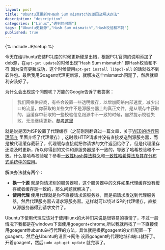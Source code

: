 ```yaml
---
layout: post
title: "Ubuntu源更新时Hash Sum mismatch的原因及解决办法"
description: "description"
categories: ["Linux","遇到的问题"]
tags: ["Ubuntu更新源","Hash Sum mismatch","Hash校验和不符"]
published: true
---
```

{% include JB/setup %} 

今天在给Ubuntu安装PCL库的时候更新硬是出错，根据PCL官网的说明添加了deb源，在`apt-get update`的时候出现"Hash Sum mismatch" 即Hash校验和不符.因为没有更新成功，这个时候使用`apt-get install libpcl-all` 的话就找不到软件包。最后我用Goagent代理更新源，就解决这个mismatch问题了，然后就顺利安装好了。

为什么会出现这个问题呢？万能的Google告诉了我答案：

> 我们网络供应商，有些会设置一些透明缓存，以增加网络内部速度，减少出口的流量，你获取的某些文件不是源服务器上的真正文件，是从缓存中获取的，当缓存中获取的一些校验信息跟源中不一致的时候，自然提示校验失败，无法继续更新。[参考这里][1]

就是说是因为ISP设置了代理缓存（之前刚刚翻译过一篇文章，关于[WEB的运行原理简介][2] 里面介绍了代理缓存）, 这时候HTTP请求并没有直接发送到源服务器，而是被代理缓存截获了，代理缓存直接就把你请求的文件返回给你了，但是代理缓存还没及时更新，所以你得到的文件和源服务器是不一致的，导致了哈希校验和不一致。什么是哈希校验呢？参看[一致性hash算法释义][3]和[一致性哈希算法及其在分布式系统中的应用][4]。

解决办法就有两个：

 - **换一个源** 
 就是你请求别的服务器呗，这个服务器中的文件如果代理缓存没有缓存或者缓存是一致的，那么问题就解决了。
 - **使用代理**
使用代理就是你不直接请求源服务器，而是把请求发送到代理服务器，然后代理服务器去请求源服务器。这样就可以绕过ISP的代理缓存，直接从源服务器得到请求文件了。

Ubuntu下使用代理应该对于使用liunx的大神们来说是很容易的事情了，不过一般情况下我都是在windows下面使用goagent+chrome,所以我就再找了一下直接使用goagent给ubuntu进行代理的方法。具体就是根据goagent的文档配置一下goagent，然后在Ubuntu的设置->网络 设置goagent的代理地址和端口就好了。开着goagent，然后`sudo apt-get update` 就完事了。 

  [1]: http://forum.ubuntu.org.cn/viewtopic.php?f=52&t=423516
  [2]: ./2014-05-11-How_web_works_HTTP_and_CGI
  [3]: http://www.cnblogs.com/haippy/archive/2011/12/10/2282943.html
  [4]: http://blog.codinglabs.org/articles/consistent-hashing.html